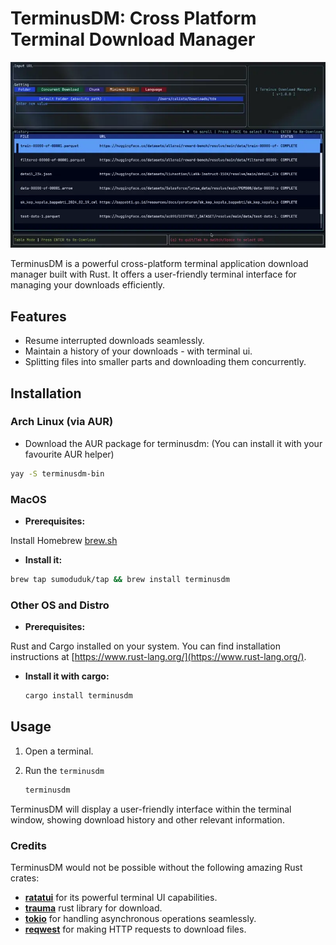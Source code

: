 # TerminusDM: Cross Platform Terminal Download Manager

![terminusdm](./assets/terminusdm.webp)

TerminusDM is a powerful cross-platform terminal application download manager built with Rust. It offers a user-friendly terminal interface for managing your downloads efficiently.

## Features

- Resume interrupted downloads seamlessly.
- Maintain a history of your downloads - with terminal ui.
- Splitting files into smaller parts and downloading them concurrently.

## Installation

### Arch Linux (via AUR)

- Download the AUR package for terminusdm: (You can install it with your favourite AUR helper)

```bash
yay -S terminusdm-bin

```

### MacOS

- **Prerequisites:**

Install Homebrew [brew.sh](https://brew.sh/)

- **Install it:**

```bash
brew tap sumoduduk/tap && brew install terminusdm

```

### Other OS and Distro

- **Prerequisites:**

Rust and Cargo installed on your system. You can find installation instructions at [https://www.rust-lang.org/](https://www.rust-lang.org/).

- **Install it with cargo:**

  ```bash
  cargo install terminusdm
  ```

## Usage

1. Open a terminal.

2. Run the `terminusdm`

   ```bash
   terminusdm
   ```

TerminusDM will display a user-friendly interface within the terminal window, showing download history and other relevant information.

### Credits

TerminusDM would not be possible without the following amazing Rust crates:

- [**ratatui**](https://ratatui.rs/) for its powerful terminal UI capabilities.
- [**trauma**](https://crates.io/crates/trauma) rust library for download.
- [**tokio**](https://tokio.rs/) for handling asynchronous operations seamlessly.
- [**reqwest**](https://crates.io/crates/reqwest) for making HTTP requests to download files.
